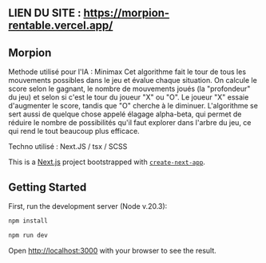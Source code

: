 
## LIEN DU SITE : https://morpion-rentable.vercel.app/

## Morpion

Methode utilisé pour l'IA : Minimax 
Cet algorithme fait le tour de tous les mouvements possibles dans le jeu et évalue chaque situation. On calcule le score selon le gagnant, le nombre de mouvements joués (la "profondeur" du jeu) et selon si c'est le tour du joueur "X" ou "O". Le joueur "X" essaie d'augmenter le score, tandis que "O" cherche à le diminuer. L'algorithme se sert aussi de quelque chose appelé élagage alpha-beta, qui permet de réduire le nombre de possibilités qu'il faut explorer dans l'arbre du jeu, ce qui rend le tout beaucoup plus efficace.

Techno utilisé : Next.JS / tsx / SCSS

This is a [Next.js](https://nextjs.org/) project bootstrapped with [`create-next-app`](https://github.com/vercel/next.js/tree/canary/packages/create-next-app).

## Getting Started

First, run the development server (Node v.20.3):
```bash
npm install
```
```bash
npm run dev
```

Open [http://localhost:3000](http://localhost:3000) with your browser to see the result.

